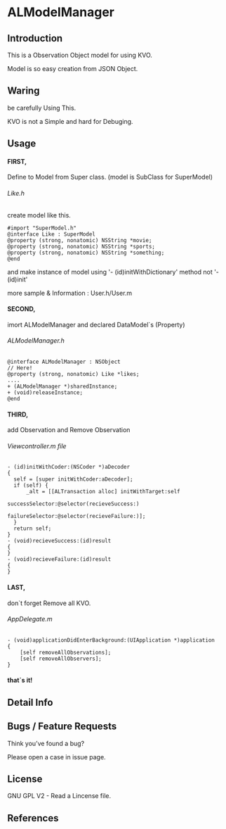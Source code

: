ALModelManager
==============


## Introduction

This is a Observation Object model for using KVO.

Model is so easy creation from JSON Object.


## Waring

be carefully Using This.

KVO is not a Simple and hard for Debuging.


## Usage

#### FIRST,

Define to Model from Super class. (model is SubClass for SuperModel)


###### Like.h

create model like this. 

    #import "SuperModel.h"
    @interface Like : SuperModel
    @property (strong, nonatomic) NSString *movie;
    @property (strong, nonatomic) NSString *sports;
    @property (strong, nonatomic) NSString *something;
    @end

and make instance of model using '- (id)initWithDictionary' method not '- (id)init'

more sample & Information : User.h/User.m

#### SECOND, 

imort ALModelManager and declared DataModel`s (Property)

###### ALModelManager.h

    @interface ALModelManager : NSObject
    // Here!
    @property (strong, nonatomic) Like *likes;
    ....
    + (ALModelManager *)sharedInstance;
    + (void)releaseInstance;
    @end


#### THIRD,  

add Observation and Remove Observation 

###### Viewcontroller.m file

    - (id)initWithCoder:(NSCoder *)aDecoder
    {
      self = [super initWithCoder:aDecoder];
      if (self) {
          _alt = [[ALTransaction alloc] initWithTarget:self
                                       successSelector:@selector(recieveSuccess:)
                                       failureSelector:@selector(recieveFailure:)];
      }
      return self;
    }
    - (void)recieveSuccess:(id)result
    {
    }
    - (void)recieveFailure:(id)result
    {
    }

#### LAST,  

don`t forget Remove all KVO.

###### AppDelegate.m

    - (void)applicationDidEnterBackground:(UIApplication *)application
    {
        [self removeAllObservations];
        [self removeAllObservers];
    }

#### that`s it!



## Detail Info


## Bugs / Feature Requests

Think you’ve found a bug? 

Please open a case in issue page.


## License

GNU GPL V2 - Read a Lincense file.


## References

